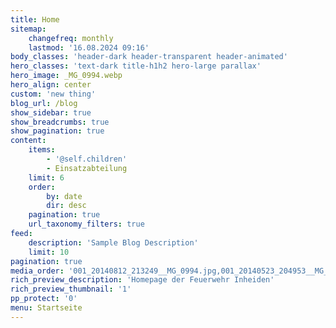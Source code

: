 ```yaml
---
title: Home
sitemap:
    changefreq: monthly
    lastmod: '16.08.2024 09:16'
body_classes: 'header-dark header-transparent header-animated'
hero_classes: 'text-dark title-h1h2 hero-large parallax'
hero_image: _MG_0994.webp
hero_align: center
custom: 'new thing'
blog_url: /blog
show_sidebar: true
show_breadcrumbs: true
show_pagination: true
content:
    items:
        - '@self.children'
        - Einsatzabteilung
    limit: 6
    order:
        by: date
        dir: desc
    pagination: true
    url_taxonomy_filters: true
feed:
    description: 'Sample Blog Description'
    limit: 10
pagination: true
media_order: '001_20140812_213249__MG_0994.jpg,001_20140523_204953__MG_6826.jpg,events.ics,_MG_0994.webp'
rich_preview_description: 'Homepage der Feuerwehr Inheiden'
rich_preview_thumbnail: '1'
pp_protect: '0'
menu: Startseite
---
```


